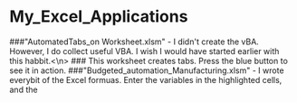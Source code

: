 # My_Excel_Applications
###"AutomatedTabs_on Worksheet.xlsm" - I didn't create the vBA. However, I do collect useful VBA. I wish I would have started earlier with this habbit.<\n>
    ### This worksheet creates tabs. Press the blue button to see it in action.
###"Budgeted_automation_Manufacturing.xlsm" - I wrote everybit of the Excel formuas. Enter the variables in the highlighted cells, and the
